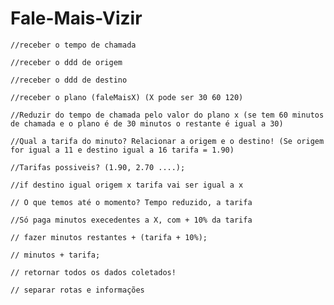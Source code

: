 # Fale-Mais-Vizir
 


    //receber o tempo de chamada

    //receber o ddd de origem

    //receber o ddd de destino
 
    //receber o plano (faleMaisX) (X pode ser 30 60 120)

    //Reduzir do tempo de chamada pelo valor do plano x (se tem 60 minutos de chamada e o plano é de 30 minutos o restante é igual a 30)
    
    //Qual a tarifa do minuto? Relacionar a origem e o destino! (Se origem for igual a 11 e destino igual a 16 tarifa = 1.90)
    
    //Tarifas possiveis? (1.90, 2.70 ....);

    //if destino igual origem x tarifa vai ser igual a x

    // O que temos até o momento? Tempo reduzido, a tarifa

    //Só paga minutos execedentes a X, com + 10% da tarifa

    // fazer minutos restantes + (tarifa + 10%);

    // minutos + tarifa;

    // retornar todos os dados coletados!

    // separar rotas e informações